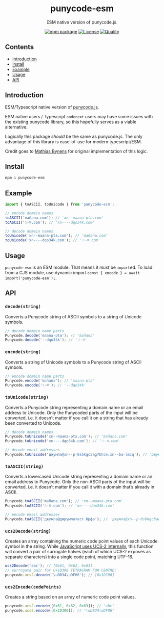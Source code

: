 <div style="text-align:center">

<h1>punycode-esm</h1>
<p>ESM native version of punycode.js.</p>

[![npm package](https://badge.fury.io/js/punycode-esm.svg)](https://www.npmjs.com/package/punycode-esm)
[![License](https://img.shields.io/npm/l/punycode-esm.svg)](https://github.com/JacobLey/leyman/blob/main/tools/punycode-esm/LICENSE)
[![Quality](https://img.shields.io/npms-io/quality-score/punycode-esm.svg)](https://github.com/JacobLey/leyman/blob/main/tools/punycode-esm)

</div>

## Contents
- [Introduction](#introduction)
- [Install](#install)
- [Example](#example)
- [Usage](#usage)
- [API](#api)

<a name="Introduction"></a>
## Introduction

ESM/Typescript native version of [punycode.js](https://www.npmjs.com/package/punycode).

ESM native users / Typescript `nodenext` users may have some issues with the existing punycode library, so this hopefully serves as a viable alternative.

Logically this package _should_ be the same as punycode.js. The only advantage of this library is ease-of-use for modern typescript/ESM.

Credit goes to [Mathias Bynens](https://mathiasbynens.be/) for original implementation of this logic.

<a name="Install"></a>
## Install

```sh
npm i punycode-esm
```

<a name="Example"></a>
## Example

```ts
import { toASCII, toUnicode } from 'punycode-esm';

// encode domain names
toASCII('mañana.com'); // 'xn--maana-pta.com'
toASCII('☃-⌘.com'); // 'xn----dqo34k.com'

// decode domain names
toUnicode('xn--maana-pta.com'); // 'mañana.com'
toUnicode('xn----dqo34k.com'); // '☃-⌘.com'
```

<a name="Usage"></a>
## Usage

`punycode-esm` is an ESM module. That means it _must_ be `import`ed. To load from a CJS module, use dynamic import `const { encode } = await import('punycode-esm');`.

<a name="Api"></a>
## API

### `decode(string)`

Converts a Punycode string of ASCII symbols to a string of Unicode symbols.

```ts
// decode domain name parts
Punycode.decode('maana-pta'); // 'mañana'
Punycode.decode('--dqo34k'); // '☃-⌘'
```

### `encode(string)`

Converts a string of Unicode symbols to a Punycode string of ASCII symbols.

```ts
// encode domain name parts
Punycode.encode('mañana'); // 'maana-pta'
Punycode.encode('☃-⌘'); // '--dqo34k'
```

### `toUnicode(string)`

Converts a Punycode string representing a domain name or an email address to Unicode. Only the Punycoded parts of the input will be converted, i.e. it doesn’t matter if you call it on a string that has already been converted to Unicode.

```ts
// decode domain names
Punycode.toUnicode('xn--maana-pta.com'); // 'mañana.com'
Punycode.toUnicode('xn----dqo34k.com'); // '☃-⌘.com'

// decode email addresses
Punycode.toUnicode('джумла@xn--p-8sbkgc5ag7bhce.xn--ba-lmcq'); // 'джумла@джpумлатест.bрфa'
```

### `toASCII(string)`

Converts a lowercased Unicode string representing a domain name or an email address to Punycode. Only the non-ASCII parts of the input will be converted, i.e. it doesn’t matter if you call it with a domain that’s already in ASCII.

```ts
Punycode.toASCII('mañana.com'); // 'xn--maana-pta.com'
Punycode.toASCII('☃-⌘.com'); // 'xn----dqo34k.com'

// encode email addresses
Punycode.toASCII('джумла@джpумлатест.bрфa'); // 'джумла@xn--p-8sbkgc5ag7bhce.xn--ba-lmcq'
```

### `ucs2Decode(string)`

Creates an array containing the numeric code point values of each Unicode symbol in the string. While [JavaScript uses UCS-2 internally](https://mathiasbynens.be/notes/javascript-encoding), this function will convert a pair of surrogate halves (each of which UCS-2 exposes as separate characters) into a single code point, matching UTF-16.

```ts
ucs2Decode('abc'); // [0x61, 0x62, 0x63]
// surrogate pair for U+1D306 TETRAGRAM FOR CENTRE:
punycode.ucs2.decode('\uD834\uDF06'); // [0x1D306]
```

### `ucs2Encode(codePoints)`

Creates a string based on an array of numeric code point values.

```ts
punycode.ucs2.encode([0x61, 0x62, 0x63]); // 'abc'
punycode.ucs2.encode([0x1D306]); // '\uD834\uDF06'
```
